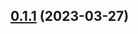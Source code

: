 ## [0.1.1](https://github.com/WorldSellerGame/world-seller/compare/v0.1.0...v0.1.1) (2023-03-27)



